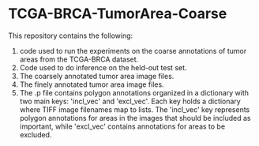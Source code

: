 # TCGA-BRCA-TumorArea-Coarse
This repository contains the following:
1. code used to run the experiments on the coarse annotations of tumor areas from the TCGA-BRCA dataset.
2. Code used to do inference on the held-out test set.
3. The coarsely annotated tumor area image files.
4. The finely annotated tumor area image files.
5. The .p file contains polygon annotations organized in a dictionary with two main keys: 'incl_vec' and 'excl_vec'. Each key holds a dictionary where TIFF image filenames map to lists. The 'incl_vec' key represents polygon annotations for areas in the images that should be included as important, while 'excl_vec' contains annotations for areas to be excluded.
